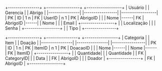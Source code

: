+----------------+      +-----------------+      +------------------+
|     Usuário    |      |     Gerencia    |      |     Abrigo       |
|----------------|      |-----------------|      |------------------|
| PK | ID        | 1  n | FK | UserID     | n  1 | PK | AbrigoID    |
|    | Nome      |------| FK | AbrigoID   |------|    | Nome        |
|    | Email     |      +-----------------+      |    | Localização |
|    | Senha     |                               +------------------+
|    | Tipo      |
+----------------+

+----------------+      +----------------+       +-----------------+
|    Categoria   |      |     Item       |       |    Doação       |
|----------------|      |----------------|       |-----------------|
| PK | ID        | 1  n | PK | ItemID    | n  1  | PK | DoacaoID   |
|    | Nome      |------|    | Nome      |------ | FK | ItemID     |
+----------------+      |    | Quantidade|       |    | Quantidade |
                        | FK | CategoryID|       |    | Data       |
                        | FK | AbrigoID  |       |    | Doador     |
                        +----------------+       | FK | AbrigoID   |
                                                 +-----------------+
